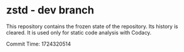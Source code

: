 # zstd - dev branch

This repository contains the frozen state of the repository.
Its history is cleared. It is used only for static code
analysis with Codacy.

Commit Time: 1724320514